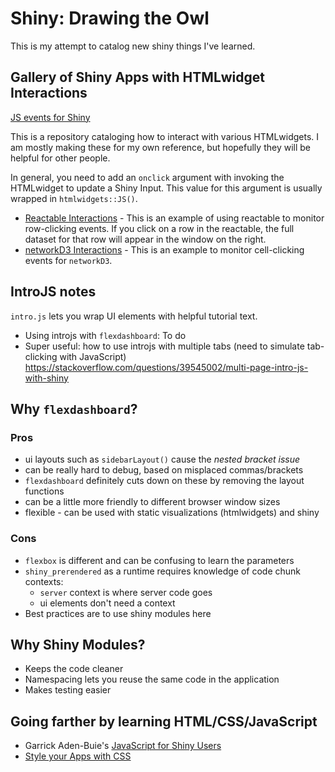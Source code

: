 # Shiny: Drawing the Owl

This is my attempt to catalog new shiny things I've learned.

## Gallery of Shiny Apps with HTMLwidget Interactions

[JS events for Shiny](https://shiny.rstudio.com/articles/js-events.html)

This is a repository cataloging how to interact with various HTMLwidgets. I am mostly making these for my own reference, but hopefully they will be helpful for other people.

In general, you need to add an `onclick` argument with invoking the HTMLwidget to update a Shiny Input. This value for this argument is usually wrapped in `htmlwidgets::JS()`.

- [Reactable Interactions](reactable_interaction/index.Rmd) - This is an example of using reactable to monitor row-clicking events. If you click on a row in the reactable, the full dataset for that row will appear in the window on the right.
- [networkD3 Interactions](networkD3_interaction/index.Rmd) - This is an example to monitor cell-clicking events for `networkD3`.


## IntroJS notes

`intro.js` lets you wrap UI elements with helpful tutorial text. 

- Using introjs with `flexdashboard`: To do 
- Super useful: how to use introjs with multiple tabs (need to simulate tab-clicking with JavaScript) https://stackoverflow.com/questions/39545002/multi-page-intro-js-with-shiny

## Why `flexdashboard`? 

### Pros

- ui layouts such as `sidebarLayout()` cause the *nested bracket issue*
- can be really hard to debug, based on misplaced commas/brackets
- `flexdashboard` definitely cuts down on these by removing the layout functions
- can be a little more friendly to different browser window sizes
- flexible - can be used with static visualizations (htmlwidgets) and shiny

### Cons

- `flexbox` is different and can be confusing to learn the parameters
- `shiny_prerendered` as a runtime requires knowledge of code chunk contexts:
  - `server` context is where server code goes
  - ui elements don't need a context
 - Best practices are to use shiny modules here
  
## Why Shiny Modules?

- Keeps the code cleaner
- Namespacing lets you reuse the same code in the application
- Makes testing easier

## Going farther by learning HTML/CSS/JavaScript

- Garrick Aden-Buie's [JavaScript for Shiny Users](https://js4shiny.com)
- [Style your Apps with CSS](https://shiny.rstudio.com/articles/css.html)
